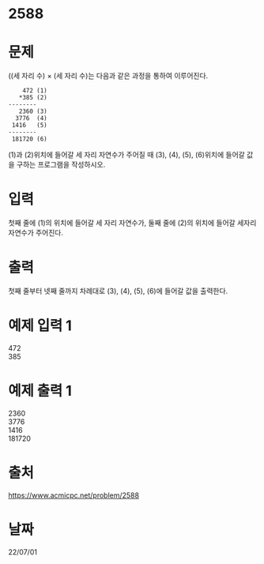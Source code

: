 # 2588

# 문제
((세 자리 수) × (세 자리 수)는 다음과 같은 과정을 통하여 이루어진다.
<pre><code>    472 (1)
   *385 (2)
--------
   2360 (3)
  3776  (4)
 1416   (5)
--------
 181720 (6)
</code></pre>
(1)과 (2)위치에 들어갈 세 자리 자연수가 주어질 때 (3), (4), (5), (6)위치에 들어갈 값을 구하는 프로그램을 작성하시오.

# 입력
첫째 줄에 (1)의 위치에 들어갈 세 자리 자연수가, 둘째 줄에 (2)의 위치에 들어갈 세자리 자연수가 주어진다.

# 출력
첫째 줄부터 넷째 줄까지 차례대로 (3), (4), (5), (6)에 들어갈 값을 출력한다.

# 예제 입력 1 
472  
385

# 예제 출력 1 
2360  
3776  
1416  
181720  

# 출처
https://www.acmicpc.net/problem/2588

# 날짜
22/07/01
